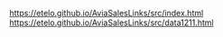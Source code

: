 https://etelo.github.io/AviaSalesLinks/src/index.html
https://etelo.github.io/AviaSalesLinks/src/data1211.html